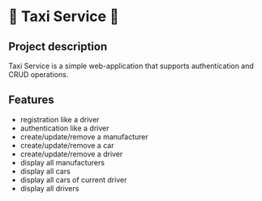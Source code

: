 # 🚖 Taxi Service 🚖

## Project description

Taxi Service is a simple web-application that supports authentication and CRUD operations.

## Features

- registration like a driver
- authentication like a driver
- create/update/remove a manufacturer
- create/update/remove a car
- create/update/remove a driver
- display all manufacturers
- display all cars
- display all cars of current driver
- display all drivers
